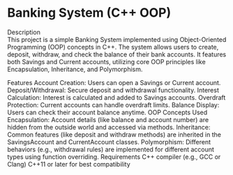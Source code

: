 <h1> Banking System (C++ OOP) </h1>
Description <br>
This project is a simple Banking System implemented using Object-Oriented Programming (OOP) concepts in C++. The system allows users to create, deposit, withdraw, and check the balance of their bank accounts. It features both Savings and Current accounts, utilizing core OOP principles like Encapsulation, Inheritance, and Polymorphism.

Features
Account Creation: Users can open a Savings or Current account.
Deposit/Withdrawal: Secure deposit and withdrawal functionality.
Interest Calculation: Interest is calculated and added to Savings accounts.
Overdraft Protection: Current accounts can handle overdraft limits.
Balance Display: Users can check their account balance anytime.
OOP Concepts Used
Encapsulation: Account details (like balance and account number) are hidden from the outside world and accessed via methods.
Inheritance: Common features (like deposit and withdraw methods) are inherited in the SavingsAccount and CurrentAccount classes.
Polymorphism: Different behaviors (e.g., withdrawal rules) are implemented for different account types using function overriding.
Requirements
C++ compiler (e.g., GCC or Clang)
C++11 or later for best compatibility
